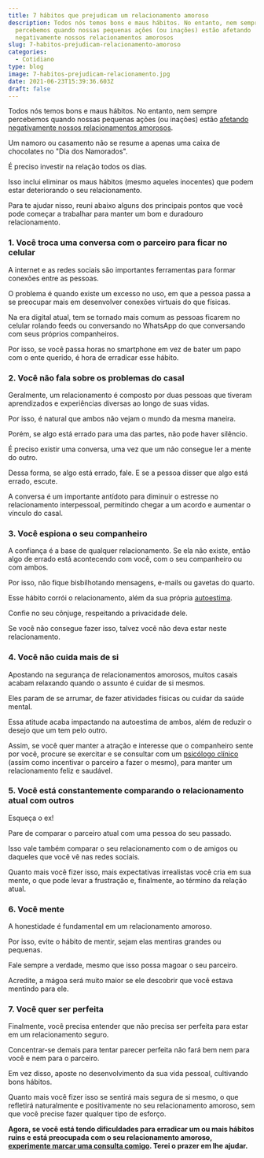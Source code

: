 ```yaml
---
title: 7 hábitos que prejudicam um relacionamento amoroso
description: Todos nós temos bons e maus hábitos. No entanto, nem sempre
  percebemos quando nossas pequenas ações (ou inações) estão afetando
  negativamente nossos relacionamentos amorosos
slug: 7-habitos-prejudicam-relacionamento-amoroso
categories:
  - Cotidiano
type: blog
image: 7-habitos-prejudicam-relacionamento.jpg
date: 2021-06-23T15:39:36.603Z
draft: false
---
```










Todos nós temos bons e maus hábitos. No entanto, nem sempre percebemos quando nossas pequenas ações (ou inações) estão [afetando negativamente nossos relacionamentos amorosos](https://yuribusin.com.br/5-comportamentos-que-dificultam-o-relacionamento-amoroso/).

Um namoro ou casamento não se resume a apenas uma caixa de chocolates no "Dia dos Namorados".

É preciso investir na relação todos os dias.

Isso inclui eliminar os maus hábitos (mesmo aqueles inocentes) que podem estar deteriorando o seu relacionamento.

Para te ajudar nisso, reuni abaixo alguns dos principais pontos que você pode começar a trabalhar para manter um bom e duradouro relacionamento.

### 1. Você troca uma conversa com o parceiro para ficar no celular

A internet e as redes sociais são importantes ferramentas para formar conexões entre as pessoas.

O problema é quando existe um excesso no uso, em que a pessoa passa a se preocupar mais em desenvolver conexões virtuais do que físicas.

Na era digital atual, tem se tornado mais comum as pessoas ficarem no celular rolando feeds ou conversando no WhatsApp do que conversando com seus próprios companheiros.

Por isso, se você passa horas no smartphone em vez de bater um papo com o ente querido, é hora de erradicar esse hábito.

### 2. Você não fala sobre os problemas do casal

Geralmente, um relacionamento é composto por duas pessoas que tiveram aprendizados e experiências diversas ao longo de suas vidas.

Por isso, é natural que ambos não vejam o mundo da mesma maneira.

Porém, se algo está errado para uma das partes, não pode haver silêncio.

É preciso existir uma conversa, uma vez que um não consegue ler a mente do outro.

Dessa forma, se algo está errado, fale. E se a pessoa disser que algo está errado, escute.

A conversa é um importante antídoto para diminuir o estresse no relacionamento interpessoal, permitindo chegar a um acordo e aumentar o vínculo do casal.

### 3. Você espiona o seu companheiro

A confiança é a base de qualquer relacionamento. Se ela não existe, então algo de errado está acontecendo com você, com o seu companheiro ou com ambos.

Por isso, não fique bisbilhotando mensagens, e-mails ou gavetas do quarto.

Esse hábito corrói o relacionamento, além da sua própria [autoestima](https://yuribusin.com.br/como-aumentar-a-autoestima/).

Confie no seu cônjuge, respeitando a privacidade dele.

Se você não consegue fazer isso, talvez você não deva estar neste relacionamento.

### 4. Você não cuida mais de si

Apostando na segurança de relacionamentos amorosos, muitos casais acabam relaxando quando o assunto é cuidar de si mesmos.

Eles param de se arrumar, de fazer atividades físicas ou cuidar da saúde mental.

Essa atitude acaba impactando na autoestima de ambos, além de reduzir o desejo que um tem pelo outro.

Assim, se você quer manter a atração e interesse que o companheiro sente por você, procure se exercitar e se consultar com um [psicólogo clínico](https://yuribusin.com.br/pra-que-serve-um-psicologo-clinico/) (assim como incentivar o parceiro a fazer o mesmo), para manter um relacionamento feliz e saudável.

### 5. Você está constantemente comparando o relacionamento atual com outros

Esqueça o ex!

Pare de comparar o parceiro atual com uma pessoa do seu passado.

Isso vale também comparar o seu relacionamento com o de amigos ou daqueles que você vê nas redes sociais.

Quanto mais você fizer isso, mais expectativas irrealistas você cria em sua mente, o que pode levar a frustração e, finalmente, ao término da relação atual.

### 6. Você mente

A honestidade é fundamental em um relacionamento amoroso.

Por isso, evite o hábito de mentir, sejam elas mentiras grandes ou pequenas.

Fale sempre a verdade, mesmo que isso possa magoar o seu parceiro.

Acredite, a mágoa será muito maior se ele descobrir que você estava mentindo para ele.

### 7. Você quer ser perfeita

Finalmente, você precisa entender que não precisa ser perfeita para estar em um relacionamento seguro.

Concentrar-se demais para tentar parecer perfeita não fará bem nem para você e nem para o parceiro.

Em vez disso, aposte no desenvolvimento da sua vida pessoal, cultivando bons hábitos.

Quanto mais você fizer isso se sentirá mais segura de si mesmo, o que refletirá naturalmente e positivamente no seu relacionamento amoroso, sem que você precise fazer qualquer tipo de esforço.

**Agora, se você está tendo dificuldades para erradicar um ou mais hábitos ruins e está preocupada com o seu relacionamento amoroso, [experimente marcar uma consulta comigo](https://yuribusin.com.br/contato/). Terei o prazer em lhe ajudar.**


